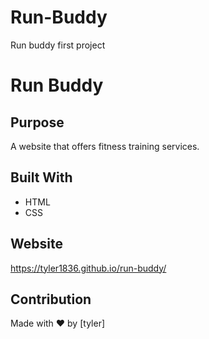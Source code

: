# Run-Buddy
Run buddy first project
# Run Buddy

## Purpose
A website that offers fitness training services.

## Built With
* HTML
* CSS

## Website
https://tyler1836.github.io/run-buddy/

## Contribution
Made with ❤️ by [tyler]
